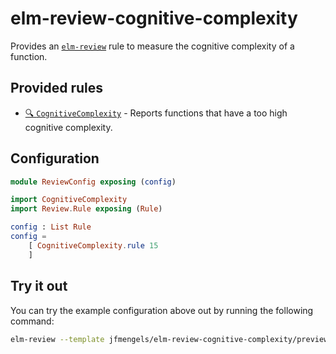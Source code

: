 # elm-review-cognitive-complexity

Provides an [`elm-review`](https://package.elm-lang.org/packages/jfmengels/elm-review/latest/) rule to measure the cognitive complexity of a function.


## Provided rules

- [🔍 `CognitiveComplexity`](https://package.elm-lang.org/packages/jfmengels/elm-review-cognitive-complexity/1.0.3/CognitiveComplexity/ "Provides insight") - Reports functions that have a too high cognitive complexity.


## Configuration

```elm
module ReviewConfig exposing (config)

import CognitiveComplexity
import Review.Rule exposing (Rule)

config : List Rule
config =
    [ CognitiveComplexity.rule 15
    ]
```


## Try it out

You can try the example configuration above out by running the following command:

```bash
elm-review --template jfmengels/elm-review-cognitive-complexity/preview
```
